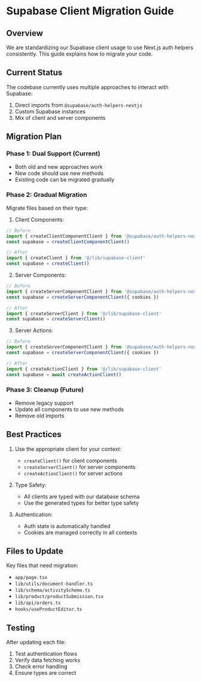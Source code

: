 # Supabase Client Migration Guide

## Overview
We are standardizing our Supabase client usage to use Next.js auth helpers consistently. This guide explains how to migrate your code.

## Current Status
The codebase currently uses multiple approaches to interact with Supabase:
1. Direct imports from `@supabase/auth-helpers-nextjs`
2. Custom Supabase instances
3. Mix of client and server components

## Migration Plan

### Phase 1: Dual Support (Current)
- Both old and new approaches work
- New code should use new methods
- Existing code can be migrated gradually

### Phase 2: Gradual Migration
Migrate files based on their type:

1. Client Components:
```typescript
// Before
import { createClientComponentClient } from '@supabase/auth-helpers-nextjs'
const supabase = createClientComponentClient()

// After
import { createClient } from '@/lib/supabase-client'
const supabase = createClient()
```

2. Server Components:
```typescript
// Before
import { createServerComponentClient } from '@supabase/auth-helpers-nextjs'
const supabase = createServerComponentClient({ cookies })

// After
import { createServerClient } from '@/lib/supabase-client'
const supabase = createServerClient()
```

3. Server Actions:
```typescript
// Before
import { createServerComponentClient } from '@supabase/auth-helpers-nextjs'
const supabase = createServerComponentClient({ cookies })

// After
import { createActionClient } from '@/lib/supabase-client'
const supabase = await createActionClient()
```

### Phase 3: Cleanup (Future)
- Remove legacy support
- Update all components to use new methods
- Remove old imports

## Best Practices
1. Use the appropriate client for your context:
   - `createClient()` for client components
   - `createServerClient()` for server components
   - `createActionClient()` for server actions

2. Type Safety:
   - All clients are typed with our database schema
   - Use the generated types for better type safety

3. Authentication:
   - Auth state is automatically handled
   - Cookies are managed correctly in all contexts

## Files to Update
Key files that need migration:
- `app/page.tsx`
- `lib/utils/document-handler.ts`
- `lib/schema/activitySchema.ts`
- `lib/product/productSubmission.tsx`
- `lib/api/orders.ts`
- `hooks/useProductEditor.ts`

## Testing
After updating each file:
1. Test authentication flows
2. Verify data fetching works
3. Check error handling
4. Ensure types are correct 